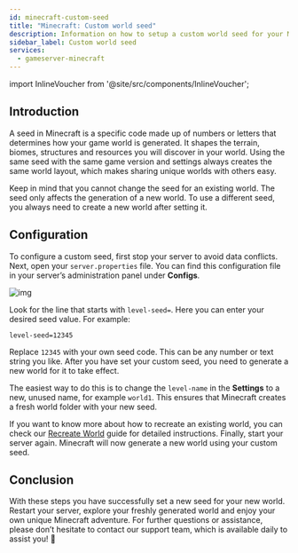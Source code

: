 ```yaml
---
id: minecraft-custom-seed
title: "Minecraft: Custom world seed"
description: Information on how to setup a custom world seed for your Minecraft server from ZAP-Hosting - ZAP-Hosting.com documentation
sidebar_label: Custom world seed
services:
  - gameserver-minecraft
---
```


import InlineVoucher from '@site/src/components/InlineVoucher';

## Introduction

A seed in Minecraft is a specific code made up of numbers or letters that determines how your game world is generated. It shapes the terrain, biomes, structures and resources you will discover in your world. Using the same seed with the same game version and settings always creates the same world layout, which makes sharing unique worlds with others easy.

Keep in mind that you cannot change the seed for an existing world. The seed only affects the generation of a new world. To use a different seed, you always need to create a new world after setting it.

<InlineVoucher />



## Configuration

To configure a custom seed, first stop your server to avoid data conflicts. Next, open your `server.properties` file. You can find this configuration file in your server’s administration panel under **Configs**.

![img](https://screensaver01.zap-hosting.com/index.php/s/XBKN9r3CAweP9RG/download)

Look for the line that starts with `level-seed=`. Here you can enter your desired seed value. For example:

```
level-seed=12345
```

Replace `12345` with your own seed code. This can be any number or text string you like. After you have set your custom seed, you need to generate a new world for it to take effect. 

The easiest way to do this is to change the `level-name` in the **Settings** to a new, unused name, for example `world1`. This ensures that Minecraft creates a fresh world folder with your new seed.

If you want to know more about how to recreate an existing world, you can check our [Recreate World](minecraft-worlds.md) guide for detailed instructions. Finally, start your server again. Minecraft will now generate a new world using your custom seed.

## Conclusion

With these steps you have successfully set a new seed for your new world. Restart your server, explore your freshly generated world and enjoy your own unique Minecraft adventure. For further questions or assistance, please don’t hesitate to contact our support team, which is available daily to assist you! 🙂

<InlineVoucher />
